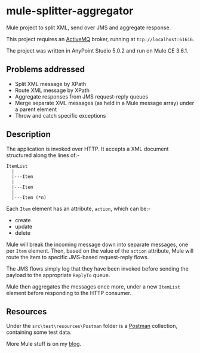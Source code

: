 # mule-splitter-aggregator

Mule project to split XML, send over JMS and aggregate response.

This project requires an [ActiveMQ][ActiveMQ] broker, running at `tcp://localhost:61616`.

The project was written in AnyPoint Studio 5.0.2 and run on Mule CE 3.6.1.


## Problems addressed

- Split XML message by XPath
- Route XML message by XPath
- Aggregate responses from JMS request-reply queues
- Merge separate XML messages (as held in a Mule message array) under a parent element
- Throw and catch specific exceptions


## Description

The application is invoked over HTTP.  It accepts a XML document structured along the lines of:-

    ItemList
      |
      |---Item
      |
      |---Item
      |
      |---Item (*n)

Each `Item` element has an attribute, `action`, which can be:-

- create
- update
- delete

Mule will break the incoming message down into separate messages, one per `Item` element.  Then, based on the value of the `action` attribute, Mule will route the item to specific JMS-based request-reply flows.

The JMS flows simply log that they have been invoked before sending the payload to the appropriate `ReplyTo` queue.

Mule then aggregates the messages once more, under a new `ItemList` element before responding to the HTTP consumer.


## Resources

Under the `src\test\resources\Postman` folder is a [Postman][Postman] collection, containing some test data.

More Mule stuff is on my [blog][blog].


[ActiveMQ]: http://activemq.apache.org/
[Postman]: https://chrome.google.com/webstore/detail/postman-rest-client/fdmmgilgnpjigdojojpjoooidkmcomcm
[blog]: http://goochgooch.co.uk